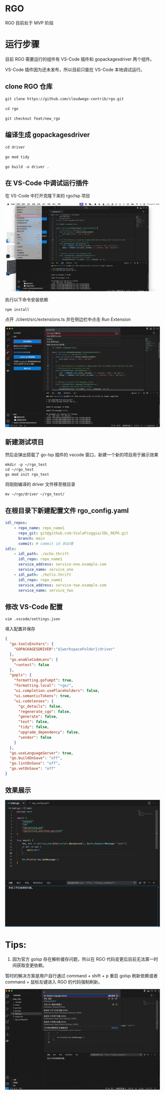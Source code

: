 # RGO
RGO 目前处于 MVP 阶段

# 运行步骤

目前 RGO 需要运行的组件有 VS-Code 插件和 gopackagesdriver 两个组件。

VS-Code 插件因为还未发布，所以目前只能在 VS-Code 本地调试运行。

## clone RGO 仓库

```shell
git clone https://github.com/cloudwego-contrib/rgo.git

cd rgo

git checkout feat/new_rgo
```

## 编译生成 gopackagesdriver

```shell
cd driver

go mod tidy

go build -o driver .
```

## 在 VS-Code 中调试运行插件
在 VS-Code 中打开克隆下来的 rgo/lsp 项目

![doc/vscode_open.png](doc/vscode_open.png)


执行以下命令安装依赖
```shell
npm install
```

点开 ./client/src/extensions.ts 并在侧边栏中点击 Run Extension

![vscode-extension.png](./doc/vscode-extension.png)

## 新建测试项目

然后会弹出搭载了 go-lsp 插件的 vscode 窗口，新建一个新的项目用于展示效果

```shell
mkdir -p ~/rgo_test
cd ~/rgo_test
go mod init rgo_test
```

将刚刚编译的 driver 文件移至根目录
```shell
mv ~/rgo/driver ~/rgo_test/
```

## 在根目录下新建配置文件 rgo_config.yaml

```yaml
idl_repos:
    - repo_name: repo_name1
      repo_git: git@github.com:ViolaPioggia/IDL_REPO.git
      branch: main
      commit: # commit id 非必填
idls:
    - idl_path: ./echo.thrift
      idl_repo: repo_name1
      service_address: service-one.example.com
      service_name: service_one
    - idl_path: ./hello.thrift
      idl_repo: repo_name1
      service_address: service-two.example.com
      service_name: service_two

```

## 修改 VS-Code 配置

```shell
vim .vscode/settings.json
```

填入配置并保存

```json
{
  "go.toolsEnvVars": {
    "GOPACKAGESDRIVER":"${workspaceFolder}/driver"
  },
  "go.enableCodeLens": {
    "runtest": false
  },
  "gopls": {
    "formatting.gofumpt": true,
    "formatting.local": "rgo/",
    "ui.completion.usePlaceholders": false,
    "ui.semanticTokens": true,
    "ui.codelenses": {
      "gc_details": false,
      "regenerate_cgo": false,
      "generate": false,
      "test": false,
      "tidy": false,
      "upgrade_dependency": false,
      "vendor": false
    }
  },
  "go.useLanguageServer": true,
  "go.buildOnSave": "off",
  "go.lintOnSave": "off",
  "go.vetOnSave": "off"
}

```

## 效果展示
![show.png](doc/show.png)

# Tips:

1. 因为官方 golsp 存在解析缓存问题，所以在 RGO 代码变更后目前无法第一时间获取变更依赖。

暂时的解决方案是用户自行通过 command + shift + p 重启 golsp 刷新依赖或者 command + 鼠标左键进入 RGO 的代码强制刷新。

![restart_golsp.png](doc/restart_golsp.png)
